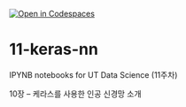 [![Open in Codespaces](https://classroom.github.com/assets/launch-codespace-2972f46106e565e64193e422d61a12cf1da4916b45550586e14ef0a7c637dd04.svg)](https://classroom.github.com/open-in-codespaces?assignment_repo_id=17125494)
# 11-keras-nn

IPYNB notebooks for UT Data Science (11주차)

10장 – 케라스를 사용한 인공 신경망 소개

